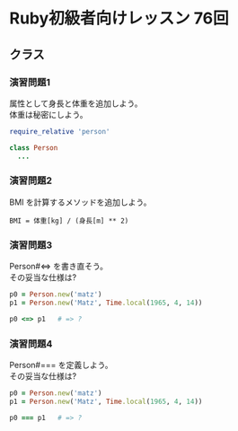 # Ruby初級者向けレッスン 76回
## クラス

### 演習問題1
属性として身長と体重を追加しよう。  
体重は秘密にしよう。

````ruby
require_relative 'person'

class Person
  ...
````

### 演習問題2
BMI を計算するメソッドを追加しよう。  

    BMI = 体重[kg] / (身長[m] ** 2)


### 演習問題3
Person#<=> を書き直そう。  
その妥当な仕様は?

````ruby
p0 = Person.new('matz')
p1 = Person.new('Matz', Time.local(1965, 4, 14))

p0 <=> p1   # => ?
````

### 演習問題4
Person#=== を定義しよう。  
その妥当な仕様は?

````ruby
p0 = Person.new('matz')
p1 = Person.new('Matz', Time.local(1965, 4, 14))

p0 === p1   # => ?
````
